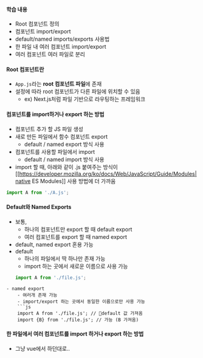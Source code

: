 #### 학습 내용
- Root 컴포넌트 정의
- 컴포넌트 import/export
- default/named imports/exports 사용법
- 한 파일 내 여러 컴포넌트 import/export
- 여러 컴포넌트 여러 파일로 분리

#### Root 컴포넌트란
- `App.js`라는 **root 컴포넌트 파일**에 존재
- 설정에 따라 root 컴포넌트가 다른 파일에 위치할 수 있음
	- ex) Next.js처럼 파일 기반으로 라우팅하는 프레임워크

#### 컴포넌트를 import하거나 export 하는 방법
 - 컴포넌트 추가 할 JS 파일 생성
 - 새로 만든 파일에서 함수 컴포넌트 export
	 - default / named export 방식 사용
 - 컴포넌트를 사용할 파일에서 import
	 - default / named import 방식 사용
 - import 할 때, 아래와 같이 .js 붙여주는 방식이 [[https://developer.mozilla.org/ko/docs/Web/JavaScript/Guide/Modules|native ES Modules]] 사용 방법에 더 가까움
 ``` js
 import A from './A.js';
```

#### Default와 Named Exports
- 보통, 
	- 하나의 컴포넌트만 export 할 때 default export
	- 여러 컴포넌트를 export 할 때 named export
- default, named export 혼용 가능
- default
	- 하나의 파일에서 딱 하나만 존재 가능
	- import 하는 곳에서 새로운 이름으로 사용 가능
	```js
	import A from './file.js';
```
- named export
	- 여러개 존재 가능
	- import/export 하는 곳에서 동일한 이름으로만 사용 가능
	```js
	import A from './file.js'; // default 값 가져옴
	import {B} from './file.js'; // 가능 (B 가져옴)
```

#### 한 파일에서 여러 컴포넌트를 import 하거나 export 하는 방법
- 그냥 vue에서 하던대로..


